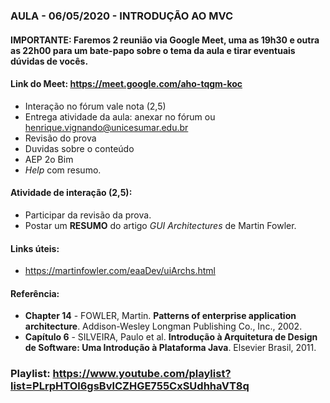### AULA - 06/05/2020 - INTRODUÇÃO AO MVC

#### IMPORTANTE: Faremos 2 reunião via Google Meet, uma as 19h30 e outra as 22h00 para um bate-papo sobre o tema da aula e tirar eventuais dúvidas de vocês.

#### Link do Meet: https://meet.google.com/aho-tqgm-koc

- Interação no fórum vale nota (2,5)
- Entrega atividade da aula: anexar no fórum ou henrique.vignando@unicesumar.edu.br
- Revisão do prova
- Duvidas sobre o conteúdo
- AEP 2o Bim
- _Help_ com resumo.

#### Atividade de interação (2,5):
- Participar da revisão da prova.
- Postar um **RESUMO** do artigo _GUI Architectures_ de Martin Fowler.

#### Links úteis:
- https://martinfowler.com/eaaDev/uiArchs.html

#### Referência:
- **Chapter 14** - FOWLER, Martin. **Patterns of enterprise application architecture**. Addison-Wesley Longman Publishing Co., Inc., 2002.
- **Capítulo 6** - SILVEIRA, Paulo et al. **Introdução à Arquitetura de Design de Software: Uma Introdução à Plataforma Java**. Elsevier Brasil, 2011.

### Playlist: https://www.youtube.com/playlist?list=PLrpHTOl6gsBvlCZHGE755CxSUdhhaVT8q
